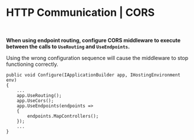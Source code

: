 # HTTP Communication | CORS
<br>

**When using endpoint routing, configure CORS middleware to execute between the calls to `UseRouting` and `UseEndpoints`.**

Using the wrong configuration sequence will cause the middleware to stop functioning correctly.

```  
public void Configure(IApplicationBuilder app, IHostingEnvironment env)
{
	...
	app.UseRouting();
	app.UseCors();
	app.UseEndpoints(endpoints =>
	{
		endpoints.MapControllers();
	});
	...
}
``` 
<br><br>

